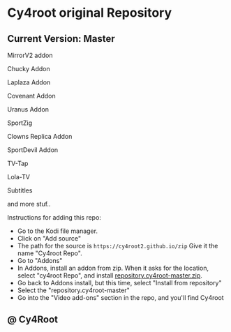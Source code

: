 # Cy4root  original Repository 
## Current Version: Master



MirrorV2 addon

Chucky Addon

Laplaza Addon

Covenant Addon 

Uranus Addon

SportZig

Clowns Replica Addon

SportDevil Addon

TV-Tap

Lola-TV


Subtitles

and more stuf..

Instructions for adding this repo:

<p align="left">
  <ul>
    <li>Go to the Kodi file manager.</li>
    <li>Click on "Add source"</li>
    <li>The path for the source is <code>https://cy4root2.github.io/zip</code> Give it the name "Cy4root Repo".</li>
    <li>Go to "Addons"</li>
    <li>In Addons, install an addon from zip.  When it asks for the location, select "cy4root Repo", and install <a href="repository.cy4root-master.zip">repository.cy4root-master.zip</a>.</li>
    <li>Go back to Addons install, but this time, select "Install from repository"</li>
    <li>Select the "repository.cy4root-master"</li>
    <li>Go into the "Video add-ons" section in the repo, and you'll find Cy4root</li>
  </ul>
</p>

## @ Cy4Root











